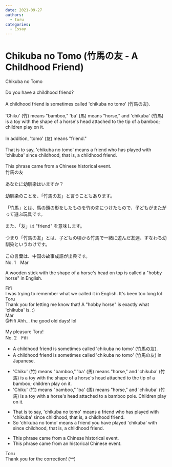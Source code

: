 ```yaml
---
date: 2021-09-27
authors:
  - toru
categories:
  - Essay
---
```


<h1 id="subject_show">Chikuba no Tomo (竹馬の友 - A Childhood Friend)</h1>
<div class="date" hidden>Sep 27, 2021 19:15</div>
<div id="post"><div id="body_show_ori">
Chikuba no Tomo<br/><br/>Do you have a childhood friend?<br/><br/>A childhood friend is sometimes called 'chikuba no tomo' (竹馬の友).<br/><br/>'Chiku' (竹) means "bamboo," 'ba' (馬) means "horse," and 'chikuba' (竹馬) is a toy with the shape of a horse's head attached to the tip of a bamboo; children play on it.<br/><br/>In addition, 'tomo' (友) means "friend."<br/><br/>That is to say, 'chikuba no tomo' means a friend who has played with 'chikuba' since childhood, that is, a childhood friend.<br/><br/>This phrase came from a Chinese historical event.
</div></div>

<!-- more -->

<div id="post_ja"><div id="body_show_mo">
竹馬の友<br/><br/>あなたに幼馴染はいますか？<br/><br/>幼馴染のことを、「竹馬の友」と言うこともあります。<br/><br/>「竹馬」とは、馬の頭の形をしたものを竹の先につけたもので、子どもがまたがって遊ぶ玩具です。<br/><br/>また、「友」は "friend" を意味します。<br/><br/>つまり「竹馬の友」とは、子どもの頃から竹馬で一緒に遊んだ友達、すなわち幼馴染というわけです。<br/><br/>この言葉は、中国の故事成語が出典です。
</div></div>
<div id="block"><div class="first_name"> No. 1　<span class="just_name">Mar</span></div><div id="block2">
<p class="comment_small">
 A wooden stick with the shape of a horse's head on top is called a "hobby horse" in English.
</p>

</div><div class="name"><span class="just_name">Fifi</span><br>
I was trying to remember what we called it in English. It's been too long lol
</div>
<div class="name"><span class="just_name">Toru</span><br>
Thank you for letting me know that! A "hobby horse" is exactly what 'chikuba' is. :)
</div>
<div class="name"><span class="just_name">Mar</span><br>
@Fifi Ahh... the good old days! lol<br/><br/>My pleasure Toru!
</div>
</div>
<div id="block"><div class="first_name"> No. 2　<span class="just_name">Fifi</span></div><div id="block2">
<ul class="correction_field">
<li class="incorrect">A childhood friend is sometimes called 'chikuba no tomo' (竹馬の友).</li>
<li class="corrected correct">
A childhood friend is sometimes called 'chikuba no tomo' (竹馬の友) in Japanese.
</li>
</ul>
<ul class="correction_field">
<li class="incorrect">'Chiku' (竹) means "bamboo," 'ba' (馬) means "horse," and 'chikuba' (竹馬) is a toy with the shape of a horse's head attached to the tip of a bamboo; children play on it.</li>
<li class="corrected correct">
'Chiku' (竹) means "bamboo," 'ba' (馬) means "horse," and 'chikuba' (竹馬) is a toy with a horse's head attached to a bamboo pole. Children play on it.
</li>
</ul>
<ul class="correction_field">
<li class="incorrect">That is to say, 'chikuba no tomo' means a friend who has played with 'chikuba' since childhood, that is, a childhood friend.</li>
<li class="corrected correct">
So 'chikuba no tomo' means a friend you have played 'chikuba' with since childhood, that is, a childhood friend.
</li>
</ul>
<ul class="correction_field">
<li class="incorrect">This phrase came from a Chinese historical event.</li>
<li class="corrected correct">
This phrase came from an historical Chinese event.
</li>
</ul>
</div><div class="name"><span class="just_name">Toru</span><br>
Thank you for the correction! (^^)
</div>
</div>
